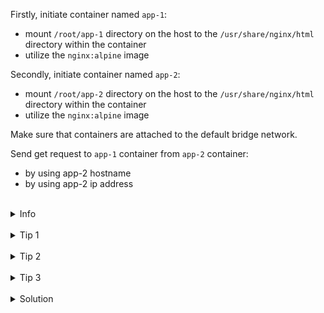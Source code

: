 
Firstly, initiate container named `app-1`: 
* mount `/root/app-1` directory on the host to the `/usr/share/nginx/html` directory within the container
* utilize the `nginx:alpine` image

Secondly, initiate container named `app-2`: 
* mount `/root/app-2` directory on the host to the `/usr/share/nginx/html` directory within the container
* utilize the `nginx:alpine` image

Make sure that containers are attached to the default bridge network.

Send get request to `app-1` container from `app-2` container:
* by using app-2 hostname
* by using app-2 ip address

<br>
<details><summary>Info</summary>
<br>

```plain
Use "docker network ls" to list current networks.

If you do not specify any --network flags, the containers connect to the default bridge network.

Documentation - https://docs.docker.com/network/network-tutorial-standalone/#use-the-default-bridge-network.
```

</details>

<br>
<details><summary>Tip 1</summary>
<br>

```plain
Use curl -sS command to send get request.
```

</details>

<br>
<details><summary>Tip 2</summary>
<br>

```plain
The IP addresses of containers within the network can be retrieved by executing the command:
"docker network inspect bridge | jq .[0].Containers".
```

</details>

<br>
<details><summary>Tip 3</summary>
<br>

```plain
You should expect an error message "Could not resolve host: app-1" 
upon making request by using ip address.
```

</details>


<br>
<details><summary>Solution</summary>
<br>

<br>

Initiate `app-1` and `app-2` containers:

<br>

```plain
docker run -d -v /root/app-1:/usr/share/nginx/html --name app-1 nginx:alpine \
&& \
docker run -d -v /root/app-2:/usr/share/nginx/html --name app-2 nginx:alpine
```{{exec}}

<br>

List information about the network:

<br>

```plain
docker network inspect bridge
```{{exec}}

<br>

Send get request from app-1 to app-2 :

<br>

```plain
docker exec app-1 sh -c 'curl -sS app-2'
```{{exec}}

<br>

Send get request from `app-1` to `app-2` using its IP address:

<br>

```plain
docker exec app-1 sh -c 'curl -sS 172.17.0.3'
```{{exec}}

</details>